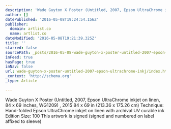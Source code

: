 ```yaml
---
description: 'Wade Guyton X Poster (Untitled, 2007, Epson UltraChrome inkjet on linen, 84 x 69 inches, WG1209) , 2015 84 x 69 in (213.36 x 175.26 cm) Technique: Hand-folded Epson UltraChrome inkjet on linen with archival UV curable ink Edition Size: 100 This artwork is signed (signed and numbered on label affixed to sleeve)'
author: []
datePublished: '2016-05-08T19:24:54.156Z'
publisher:
  domain: artlist.co
  name: artlist.co
dateModified: '2016-05-08T19:21:39.325Z'
title: ''
starred: false
sourcePath: _posts/2016-05-08-wade-guyton-x-poster-untitled-2007-epson-ultrachrome-inkj.md
inFeed: true
hasPage: true
inNav: false
url: wade-guyton-x-poster-untitled-2007-epson-ultrachrome-inkj/index.html
_context: 'http://schema.org'
_type: Article

---
```

Wade Guyton X Poster (Untitled, 2007, Epson UltraChrome inkjet on linen, 84 x 69 inches, WG1209) , 2015 84 x 69 in (213.36 x 175.26 cm) Technique: Hand-folded Epson UltraChrome inkjet on linen with archival UV curable ink Edition Size: 100 This artwork is signed (signed and numbered on label affixed to sleeve)